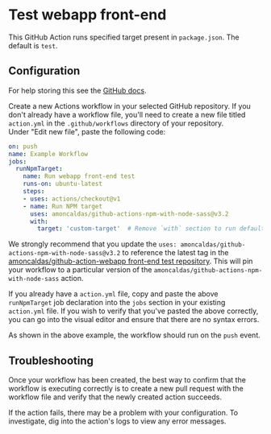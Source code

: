# Test webapp front-end

This GitHub Action runs specified target present in `package.json`. The default is `test`.

## Configuration

For help storing this see the [GitHub docs](https://help.github.com/en/articles/creating-a-github-action).
 
Create a new Actions workflow in your selected GitHub repository. If you don't already have a workflow file, 
you'll need to create a new file titled `action.yml` in the `.github/workflows` directory of your repository.  
Under "Edit new file", paste the following code:

```yaml
on: push
name: Example Workflow
jobs:
  runNpmTarget:
    name: Run webapp front-end test
    runs-on: ubuntu-latest
    steps:
    - uses: actions/checkout@v1
    - name: Run NPM target
      uses: amoncaldas/github-actions-npm-with-node-sass@v3.2
      with:
        target: 'custom-target'  # Remove `with` section to run default target `test`
```

We strongly recommend that you update the `uses: amoncaldas/github-actions-npm-with-node-sass@v3.2` to reference 
the latest tag in the [amoncaldas/github-action-webapp front-end test repository](https://github.com/amoncaldas/github-action-webapp-front-end-test). 
This will pin your workflow to a particular version of the `amoncaldas/github-actions-npm-with-node-sass` action.

If you already have a `action.yml` file, copy and paste the above `runNpmTarget` job declaration 
into the `jobs` section in your existing `action.yml` file. If you wish to verify that you've 
pasted the above correctly, you can go into the visual editor and ensure that there are no syntax errors.

As shown in the above example, the workflow should run on the `push` event.

## Troubleshooting

Once your workflow has been created, the best way to confirm that the workflow is executing correctly 
is to create a new pull request with the workflow file and verify that the newly created action succeeds.

If the action fails, there may be a problem with your configuration. To investigate, dig into the 
action's logs to view any error messages.
